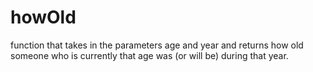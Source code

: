 # howOld

function that takes in the parameters age and year and
returns how old someone who is currently that age was (or will be) during that year.